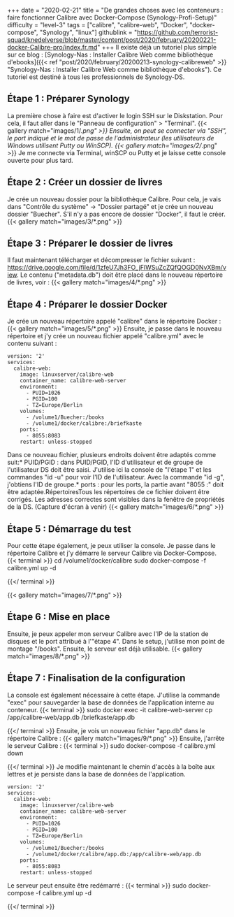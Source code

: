 +++
date = "2020-02-21"
title = "De grandes choses avec les conteneurs : faire fonctionner Calibre avec Docker-Compose (Synology-Profi-Setup)"
difficulty = "level-3"
tags = ["calibre", "calibre-web", "Docker", "docker-compose", "Synology", "linux"]
githublink = "https://github.com/terrorist-squad/knedelverse/blob/master/content/post/2020/february/20200221-docker-Calibre-pro/index.fr.md"
+++
Il existe déjà un tutoriel plus simple sur ce blog : [Synology-Nas : Installer Calibre Web comme bibliothèque d'ebooks]({{< ref "post/2020/february/20200213-synology-calibreweb" >}} "Synology-Nas : Installer Calibre Web comme bibliothèque d'ebooks"). Ce tutoriel est destiné à tous les professionnels de Synology-DS.
## Étape 1 : Préparer Synology
La première chose à faire est d'activer le login SSH sur le Diskstation. Pour cela, il faut aller dans le "Panneau de configuration" > "Terminal".
{{< gallery match="images/1/*.png" >}}
Ensuite, on peut se connecter via "SSH", le port indiqué et le mot de passe de l'administrateur (les utilisateurs de Windows utilisent Putty ou WinSCP).
{{< gallery match="images/2/*.png" >}}
Je me connecte via Terminal, winSCP ou Putty et je laisse cette console ouverte pour plus tard.
## Étape 2 : Créer un dossier de livres
Je crée un nouveau dossier pour la bibliothèque Calibre. Pour cela, je vais dans "Contrôle du système" -> "Dossier partagé" et je crée un nouveau dossier "Buecher". S'il n'y a pas encore de dossier "Docker", il faut le créer.
{{< gallery match="images/3/*.png" >}}

## Étape 3 : Préparer le dossier de livres
Il faut maintenant télécharger et décompresser le fichier suivant : https://drive.google.com/file/d/1zfeU7Jh3FO_jFlWSuZcZQfQOGD0NvXBm/view. Le contenu ("metadata.db") doit être placé dans le nouveau répertoire de livres, voir :
{{< gallery match="images/4/*.png" >}}

## Étape 4 : Préparer le dossier Docker
Je crée un nouveau répertoire appelé "calibre" dans le répertoire Docker :
{{< gallery match="images/5/*.png" >}}
Ensuite, je passe dans le nouveau répertoire et j'y crée un nouveau fichier appelé "calibre.yml" avec le contenu suivant :
```
version: '2'
services:
  calibre-web:
    image: linuxserver/calibre-web
    container_name: calibre-web-server
    environment:
      - PUID=1026
      - PGID=100
      - TZ=Europe/Berlin
    volumes:
      - /volume1/Buecher:/books
      - /volume1/docker/calibre:/briefkaste
    ports:
      - 8055:8083
    restart: unless-stopped

```
Dans ce nouveau fichier, plusieurs endroits doivent être adaptés comme suit:* PUID/PGID : dans PUID/PGID, l'ID d'utilisateur et de groupe de l'utilisateur DS doit être saisi. J'utilise ici la console de "l'étape 1" et les commandes "id -u" pour voir l'ID de l'utilisateur. Avec la commande "id -g", j'obtiens l'ID de groupe.* ports : pour les ports, la partie avant "8055 :" doit être adaptée.RépertoiresTous les répertoires de ce fichier doivent être corrigés. Les adresses correctes sont visibles dans la fenêtre de propriétés de la DS. (Capture d'écran à venir)
{{< gallery match="images/6/*.png" >}}

## Étape 5 : Démarrage du test
Pour cette étape également, je peux utiliser la console. Je passe dans le répertoire Calibre et j'y démarre le serveur Calibre via Docker-Compose.
{{< terminal >}}
cd /volume1/docker/calibre
sudo docker-compose -f calibre.yml up -d

{{</ terminal >}}

{{< gallery match="images/7/*.png" >}}

## Étape 6 : Mise en place
Ensuite, je peux appeler mon serveur Calibre avec l'IP de la station de disques et le port attribué à l'"étape 4". Dans le setup, j'utilise mon point de montage "/books". Ensuite, le serveur est déjà utilisable.
{{< gallery match="images/8/*.png" >}}

## Étape 7 : Finalisation de la configuration
La console est également nécessaire à cette étape. J'utilise la commande "exec" pour sauvegarder la base de données de l'application interne au conteneur.
{{< terminal >}}
sudo docker exec -it calibre-web-server cp /app/calibre-web/app.db /briefkaste/app.db

{{</ terminal >}}
Ensuite, je vois un nouveau fichier "app.db" dans le répertoire Calibre :
{{< gallery match="images/9/*.png" >}}
Ensuite, j'arrête le serveur Calibre :
{{< terminal >}}
sudo docker-compose -f calibre.yml down

{{</ terminal >}}
Je modifie maintenant le chemin d'accès à la boîte aux lettres et je persiste dans la base de données de l'application.
```
version: '2'
services:
  calibre-web:
    image: linuxserver/calibre-web
    container_name: calibre-web-server
    environment:
      - PUID=1026
      - PGID=100
      - TZ=Europe/Berlin
    volumes:
      - /volume1/Buecher:/books
      - /volume1/docker/calibre/app.db:/app/calibre-web/app.db
    ports:
      - 8055:8083
    restart: unless-stopped

```
Le serveur peut ensuite être redémarré :
{{< terminal >}}
sudo docker-compose -f calibre.yml up -d

{{</ terminal >}}
